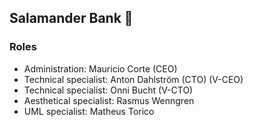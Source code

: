 ## Salamander Bank 🦎

### Roles
* Administration: Mauricio Corte (CEO)
* Technical specialist: Anton Dahlström (CTO) (V-CEO)
* Technical specialist: Onni Bucht (V-CTO)
* Aesthetical specialist: Rasmus Wenngren
* UML specialist: Matheus Torico